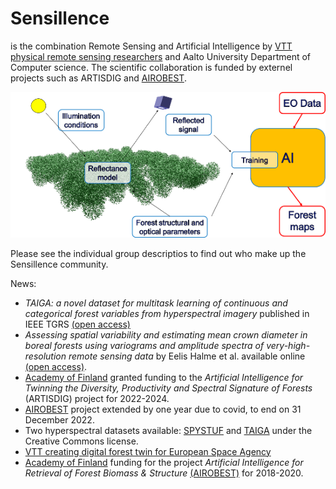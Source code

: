 # Sensillence

is the combination Remote Sensing and Artificial Intelligence by [VTT physical remote sensing researchers](./VTT) and Aalto University Department of Computer science. The scientific collaboration is funded by externel projects such as ARTISDIG and [AIROBEST](https://sensillence.github.io/AIROBEST).

<p align="center">
  <img src="./AIROBEST/AIROBEST_flow_scaled.png" />
</p>

Please see the individual group descriptios to find out who make up the Sensillence community.

News:

* <i>TAIGA: a novel dataset for multitask learning of continuous and categorical forest variables from hyperspectral imagery</i> published in IEEE TGRS [(open access)](https://ieeexplore.ieee.org/document/9673792)
* <i> Assessing spatial variability and estimating mean crown diameter in boreal forests using variograms and amplitude spectra of very-high-resolution remote sensing data </i> by Eelis Halme et al. available online [(open access)](https://doi.org/10.1080/01431161.2021.2018148).
* [Academy of Finland](https://www.aka.fi) granted funding to the <i>Artificial Intelligence for Twinning the Diversity, Productivity and Spectral Signature of Forests</i> (ARTISDIG) project for 2022-2024. 
* [AIROBEST](https://sensillence.github.io/AIROBEST) project extended by one year due to covid, to end on 31 December 2022.
* Two hyperspectral datasets available: [SPYSTUF](https://ieee-dataport.org/open-access/spystuf-hyperspectral-data) and [TAIGA](https://etsin.fairdata.fi/dataset/9d0e89aa-f81f-458d-a657-3f02edf9e61b) under the Creative Commons license.
* [VTT creating digital forest twin for European Space Agency](https://www.goodnewsfinland.com/vtt-creating-digital-forest-twin-for-european-space-agency/)
* [Academy of Finland](https://www.aka.fi) funding for the project <i>Artificial Intelligence for Retrieval of Forest Biomass & Structure</i> [(AIROBEST)](https://sensillence.github.io/AIROBEST) for 2018-2020.

